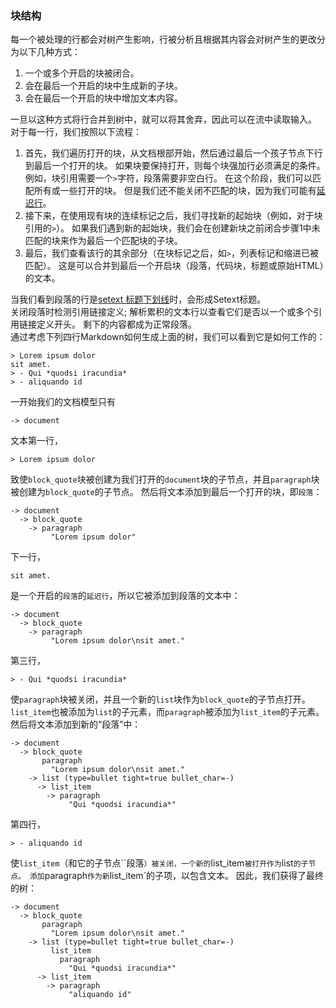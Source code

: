 ### 块结构

每一个被处理的行都会对树产生影响，行被分析且根据其内容会对树产生的更改分为以下几种方式：  

1.  一个或多个开启的块被闭合。
2.  会在最后一个开启的块中生成新的子块。
3.  会在最后一个开启的块中增加文本内容。

一旦以这种方式将行合并到树中，就可以将其舍弃，因此可以在流中读取输入。  
对于每一行，我们按照以下流程：  

1.  首先，我们遍历打开的块，从文档根部开始，然后通过最后一个孩子节点下行到最后一个打开的块。 如果块要保持打开，则每个块强加行必须满足的条件。 例如，块引用需要一个`>`字符，段落需要非空白行。 在这个阶段，我们可以匹配所有或一些打开的块。 但是我们还不能关闭不匹配的块，因为我们可能有[延迟行](https://github.github.com/gfm/#lazy-continuation-line)。
2.  接下来，在使用现有块的连续标记之后，我们寻找新的起始块（例如，对于块引用的`>`）。 如果我们遇到新的起始块，我们会在创建新块之前闭合步骤1中未匹配的块来作为最后一个匹配块的子块。
3.  最后，我们查看该行的其余部分（在块标记之后，如`>`，列表标记和缩进已被匹配）。 这是可以合并到最后一个开启块（段落，代码块，标题或原始HTML）的文本。

当我们看到段落的行是[setext 标题下划线](https://github.github.com/gfm/#setext-heading-underline)时，会形成Setext标题。  
关闭段落时检测引用链接定义; 解析累积的文本行以查看它们是否以一个或多个引用链接定义开头。 剩下的内容都成为正常段落。  
通过考虑下列四行Markdown如何生成上面的树，我们可以看到它是如何工作的：  

    > Lorem ipsum dolor
    sit amet.
    > - Qui *quodsi iracundia*
    > - aliquando id

一开始我们的文档模型只有  

    -> document

文本第一行， 

    > Lorem ipsum dolor

致使`block_quote`块被创建为我们打开的`document`块的子节点，并且`paragraph`块被创建为`block_quote`的子节点。 然后将文本添加到最后一个打开的块，即`段落`：  

    -> document
      -> block_quote
        -> paragraph
             "Lorem ipsum dolor"

下一行，  

    sit amet.

是一个开启的`段落`的`延迟行`，所以它被添加到段落的文本中：  

    -> document
      -> block_quote
        -> paragraph
             "Lorem ipsum dolor\nsit amet."

第三行，  

    > - Qui *quodsi iracundia*

使`paragraph`块被关闭，并且一个新的`list`块作为`block_quote`的子节点打开。 `list_item`也被添加为`list`的子元素，而`paragraph`被添加为`list_item`的子元素。 然后将文本添加到新的“段落”中：  

    -> document
      -> block_quote
           paragraph
             "Lorem ipsum dolor\nsit amet."
        -> list (type=bullet tight=true bullet_char=-)
          -> list_item
            -> paragraph
                 "Qui *quodsi iracundia*"

第四行，  

    > - aliquando id

使`list_item`（和它的子节点``段落`）被关闭，一个新的`list_item`被打开作为`list`的子节点。 添加`paragraph`作为新`list_item`的子项，以包含文本。 因此，我们获得了最终的树：  

    -> document
      -> block_quote
           paragraph
             "Lorem ipsum dolor\nsit amet."
        -> list (type=bullet tight=true bullet_char=-)
             list_item
               paragraph
                 "Qui *quodsi iracundia*"
          -> list_item
            -> paragraph
                 "aliquando id"
